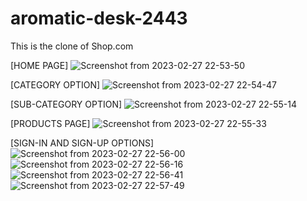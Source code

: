 # aromatic-desk-2443
This is the clone of Shop.com

[HOME PAGE]
![Screenshot from 2023-02-27 22-53-50](https://user-images.githubusercontent.com/107040689/221640987-f9f33fa0-9dca-4ea0-aba2-fc8163db9e40.png)

[CATEGORY OPTION]
![Screenshot from 2023-02-27 22-54-47](https://user-images.githubusercontent.com/107040689/221641010-35b6a5f4-2a2a-4d7c-985c-18cc469c629a.png)

[SUB-CATEGORY OPTION]
![Screenshot from 2023-02-27 22-55-14](https://user-images.githubusercontent.com/107040689/221641020-8ba284cd-9113-4c35-8a1c-25dafd0c8e2f.png)

[PRODUCTS PAGE]
![Screenshot from 2023-02-27 22-55-33](https://user-images.githubusercontent.com/107040689/221641037-5834e874-a4a5-47ca-9c3e-ea970070971a.png)

[SIGN-IN AND SIGN-UP OPTIONS]
![Screenshot from 2023-02-27 22-56-00](https://user-images.githubusercontent.com/107040689/221641078-64c79a55-d688-4489-a4db-4f9082e26c8b.png)
![Screenshot from 2023-02-27 22-56-16](https://user-images.githubusercontent.com/107040689/221641095-21b9120c-e30c-4637-bcbc-546f67350e3f.png)
![Screenshot from 2023-02-27 22-56-41](https://user-images.githubusercontent.com/107040689/221641106-e2bb6aac-41f0-4955-8518-f38e7fc340ff.png)
![Screenshot from 2023-02-27 22-57-49](https://user-images.githubusercontent.com/107040689/221641116-f2099da7-3ac4-4e9f-b36f-59361520929d.png)
